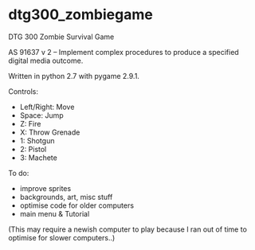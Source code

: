 # dtg300_zombiegame
DTG 300 Zombie Survival Game

AS 91637 v 2 – Implement complex procedures to produce a specified digital media outcome.

Written in python 2.7 with pygame 2.9.1. 

Controls:
 - Left/Right: Move
 - Space:      Jump
 - Z:          Fire
 - X:          Throw Grenade
 - 1:          Shotgun
 - 2:          Pistol
 - 3:          Machete


To do:
 - improve sprites
 - backgrounds, art, misc stuff
 - optimise code for older computers
 - main menu & Tutorial


(This may require a newish computer to play because I ran out of time to optimise for slower computers..)
